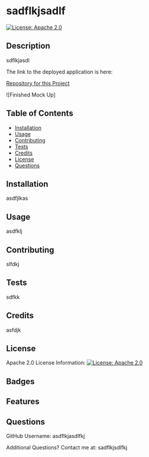 
# sadflkjsadlf

[![License: Apache 2.0](https://img.shields.io/badge/License-Apache_2.0-blue.svg)](https://opensource.org/licenses/Apache-2.0)

## <a name="Description">Description</a>
sdflkjasdl

The link to the deployed application is here:

[Repository for this Project](sadflkjalk)

![Finished Mock Up]

## Table of Contents
* [Installation](#installation)
* [Usage](#usage)
* [Contributing](#contributing)
* [Tests](#tests)
* [Credits](#credits)
* [License](#license)
* [Questions](#questions)

## Installation
asdfjlkas

## Usage
asdfklj

## Contributing
slfdkj
    
## Tests
sdfkk
    
## Credits
asfdjk
    
## License
Apache 2.0
License Information:
[![License: Apache 2.0](https://img.shields.io/badge/License-Apache_2.0-blue.svg)](https://opensource.org/licenses/Apache-2.0)

## Badges

## Features

## Questions

GitHub Username:
asdflkjasdlfkj

Additional Questions?  Contact me at:
sadflkjsdlfkj


